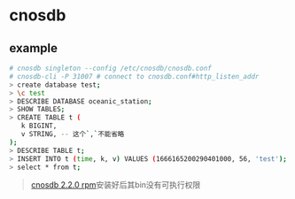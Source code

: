 # cnosdb
## example
```bash
# cnosdb singleton --config /etc/cnosdb/cnosdb.conf
# cnosdb-cli -P 31007 # connect to cnosdb.conf#http_listen_addr
> create database test;
> \c test
> DESCRIBE DATABASE oceanic_station;
> SHOW TABLES;
> CREATE TABLE t (
   k BIGINT,
   v STRING, -- 这个`,`不能省略
);
> DESCRIBE TABLE t;
> INSERT INTO t (time, k, v) VALUES (1666165200290401000, 56, 'test');
> select * from t;
```

> [cnosdb 2.2.0 rpm](https://www.cnosdb.com/download/)安装好后其bin没有可执行权限